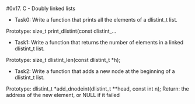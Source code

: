 #0x17. C - Doubly linked lists

- Task0: Write a function that prints all the elements of a dlistint_t list.

Prototype: size_t print_dlistint(const dlistint_...

- Task1: Write a function that returns the number of elements in a linked dlistint_t list.

Prototype: size_t dlistint_len(const dlistint_t *h);

- Task2:
Write a function that adds a new node at the beginning of a dlistint_t list.

Prototype: dlistint_t *add_dnodeint(dlistint_t **head, const int n);
Return: the address of the new element, or NULL if it failed
